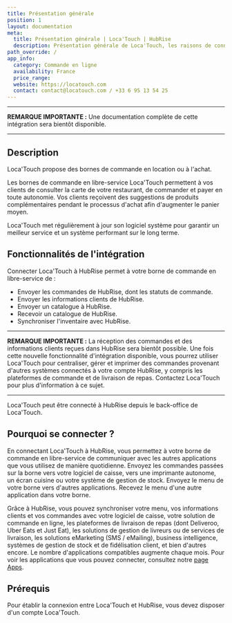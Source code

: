 ```yaml
---
title: Présentation générale
position: 1
layout: documentation
meta:
  title: Présentation générale | Loca'Touch | HubRise
  description: Présentation générale de Loca'Touch, les raisons de connecter Loca'Touch à HubRise et les fonctionnalités de l'intégration avec HubRise.
path_override: /
app_info:
  category: Commande en ligne
  availability: France
  price_range:
  website: https://locatouch.com
  contact: contact@locatouch.com / +33 6 95 13 54 25
---
```


---

**REMARQUE IMPORTANTE :** Une documentation complète de cette intégration sera bientôt disponible.

---

## Description

Loca'Touch propose des bornes de commande en location ou à l'achat.

Les bornes de commande en libre-service Loca'Touch permettent à vos clients de consulter la carte de votre restaurant, de commander et payer en toute autonomie. Vos clients reçoivent des suggestions de produits complémentaires pendant le processus d'achat afin d'augmenter le panier moyen.

Loca'Touch met régulièrement à jour son logiciel système pour garantir un meilleur service et un système performant sur le long terme.

## Fonctionnalités de l'intégration

Connecter Loca'Touch à HubRise permet à votre borne de commande en libre-service de :

- Envoyer les commandes de HubRise, dont les statuts de commande.
- Envoyer les informations clients de HubRise.
- Envoyer un catalogue à HubRise.
- Recevoir un catalogue de HubRise.
- Synchroniser l'inventaire avec HubRise.

---

**REMARQUE IMPORTANTE :** La réception des commandes et des informations clients reçues dans HubRise sera bientôt possible. Une fois cette nouvelle fonctionnalité d'intégration disponible, vous pourrez utiliser Loca'Touch pour centraliser, gérer et imprimer des commandes provenant d'autres systèmes connectés à votre compte HubRise, y compris les plateformes de commande et de livraison de repas. Contactez Loca'Touch pour plus d'information à ce sujet.

---

Loca'Touch peut être connecté à HubRise depuis le back-office de Loca'Touch.

## Pourquoi se connecter ?

En connectant Loca'Touch à HubRise, vous permettez à votre borne de commande en libre-service de communiquer avec les autres applications que vous utilisez de manière quotidienne. Envoyez les commandes passées sur la borne vers votre logiciel de caisse, vers une imprimante autonome, un écran cuisine ou votre système de gestion de stock. Envoyez le menu de votre borne vers d'autres applications. Recevez le menu d'une autre application dans votre borne.

Grâce à HubRise, vous pouvez synchroniser votre menu, vos informations clients et vos commandes avec votre logiciel de caisse, votre solution de commande en ligne, les plateformes de livraison de repas (dont Deliveroo, Uber Eats et Just Eat), les solutions de gestion de livreurs ou de services de livraison, les solutions eMarketing (SMS / eMailing), business intelligence, systèmes de gestion de stock et de fidélisation client, et bien d'autres encore. Le nombre d'applications compatibles augmente chaque mois. Pour voir les applications que vous pouvez connecter, consultez notre [page Apps](/apps).

## Prérequis

Pour établir la connexion entre Loca'Touch et HubRise, vous devez disposer d'un compte Loca'Touch.
